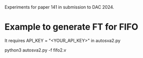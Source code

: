 
Experiments for paper 141 in submission to DAC 2024.

# Example to generate FT for FIFO

It requires API_KEY = "<YOUR_API_KEY>" in autosva2.py

python3 autosva2.py -f fifo2.v